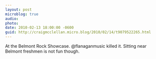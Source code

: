 ```yaml
---
layout: post
microblog: true
audio: 
photo: 
date: 2010-02-13 18:00:00 -0600
guid: http://craigmcclellan.micro.blog/2010/02/14/t9079522265.html
---
```

At the Belmont Rock Showcase. @flanaganmusic killed it. Sitting near Belmont freshmen is not fun though.
